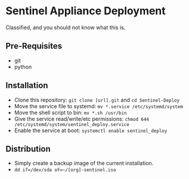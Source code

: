 # Sentinel Appliance Deployment
Classified, and you should not know what this is.

## Pre-Requisites
* git
* python

## Installation
* Clone this repository: `git clone [url].git` and `cd Sentinel-Deploy`
* Move the service file to systemd: `mv *.service /etc/systemd/system`
* Move the shell script to bin: `mv *.sh /usr/bin`
* Give the service read/write/etc permissions: `chmod 644 /etc/systemd/system/sentinel_deploy.service`
* Enable the service at boot: `systemctl enable sentinel_deploy`

## Distribution
* Simply create a backup image of the current installation.
* `dd if=/dev/sda of=~/[org]-sentinel.iso`
